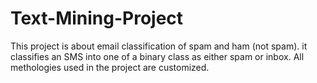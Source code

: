 # Text-Mining-Project
This project is about email classification of spam and ham (not spam). it classifies an SMS into one of a binary class as either spam or inbox. All methologies used in the project are customized. 
